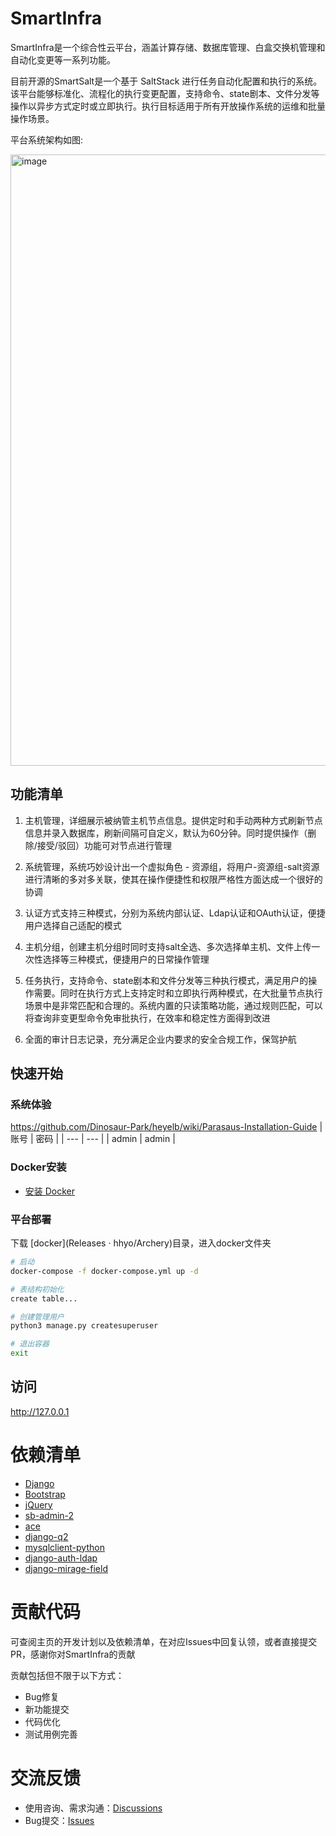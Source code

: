 # SmartInfra

SmartInfra是一个综合性云平台，涵盖计算存储、数据库管理、白盒交换机管理和自动化变更等一系列功能。

目前开源的SmartSalt是一个基于 SaltStack 进行任务自动化配置和执行的系统。该平台能够标准化、流程化的执行变更配置，支持命令、state剧本、文件分发等操作以异步方式定时或立即执行。执行目标适用于所有开放操作系统的运维和批量操作场景。

平台系统架构如图:

<img width="978" alt="image" src="https://user-images.githubusercontent.com/104561610/198887824-a14f5d78-7bb1-4d7a-a33b-0e63125714d4.png">

功能清单
------------------------
1. 主机管理，详细展示被纳管主机节点信息。提供定时和手动两种方式刷新节点信息并录入数据库，刷新间隔可自定义，默认为60分钟。同时提供操作（删除/接受/驳回）功能可对节点进行管理

2. 系统管理，系统巧妙设计出一个虚拟角色 - 资源组，将用户-资源组-salt资源进行清晰的多对多关联，使其在操作便捷性和权限严格性方面达成一个很好的协调

3. 认证方式支持三种模式，分别为系统内部认证、Ldap认证和OAuth认证，便捷用户选择自己适配的模式

4. 主机分组，创建主机分组时同时支持salt全选、多次选择单主机、文件上传一次性选择等三种模式，便捷用户的日常操作管理

5. 任务执行，支持命令、state剧本和文件分发等三种执行模式，满足用户的操作需要。同时在执行方式上支持定时和立即执行两种模式，在大批量节点执行场景中是非常匹配和合理的。系统内置的只读策略功能，通过规则匹配，可以将查询非变更型命令免审批执行，在效率和稳定性方面得到改进

6. 全面的审计日志记录，充分满足企业内要求的安全合规工作，保驾护航

快速开始
------------------------
### 系统体验
https://github.com/Dinosaur-Park/heyelb/wiki/Parasaus-Installation-Guide
| 账号 | 密码 |
| --- | --- |
| admin | admin |

### Docker安装
- [安装 Docker](https://download.docker.com/linux/debian/dists/bookworm/pool/stable/amd64/) 

### 平台部署
下载 [docker](Releases · hhyo/Archery)目录，进入docker文件夹

```bash
# 启动
docker-compose -f docker-compose.yml up -d

# 表结构初始化
create table...

# 创建管理用户
python3 manage.py createsuperuser

# 退出容器
exit
```

## 访问
http://127.0.0.1


依赖清单
===============
- [Django](https://github.com/django/django)
- [Bootstrap](https://github.com/twbs/bootstrap)
- [jQuery](https://github.com/jquery/jquery)
- [sb-admin-2](https://github.com/BlackrockDigital/startbootstrap-sb-admin-2)
- [ace](https://github.com/ajaxorg/ace)
- [django-q2](https://github.com/django-q2/django-q2)
- [mysqlclient-python](https://github.com/PyMySQL/mysqlclient-python)
- [django-auth-ldap](https://github.com/django-auth-ldap/django-auth-ldap)
- [django-mirage-field](https://github.com/luojilab/django-mirage-field)


贡献代码
===============
可查阅主页的开发计划以及依赖清单，在对应Issues中回复认领，或者直接提交PR，感谢你对SmartInfra的贡献

贡献包括但不限于以下方式：
- Bug修复
- 新功能提交
- 代码优化
- 测试用例完善

交流反馈
===============
- 使用咨询、需求沟通：[Discussions](https://github.com/hhyo/Archery/discussions)
- Bug提交：[Issues](https://github.com/hhyo/archery/issues)